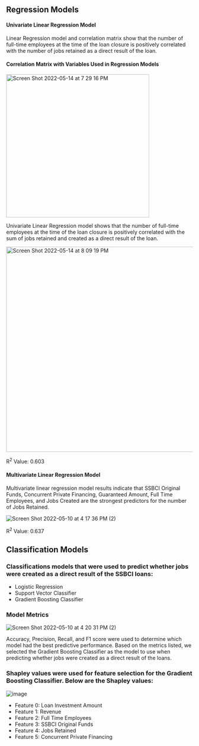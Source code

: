 ## Regression Models

#### Univariate Linear Regression Model

Linear Regression model and correlation matrix show that the number of full-time employees at the time of the loan closure is positively correlated with the number of jobs retained as a direct result of the loan.

#### Correlation Matrix with Variables Used in Regression Models
 <img width="386" alt="Screen Shot 2022-05-14 at 7 29 16 PM" src="https://user-images.githubusercontent.com/74617235/168451276-3b1641a1-b1ce-41d1-a9cd-7d5e8504ab5c.png">
 

Univariate Linear Regression model shows that the number of full-time employees at the time of the loan closure is positively correlated with the sum of jobs retained and created as a direct result of the loan.

<img width="554" alt="Screen Shot 2022-05-14 at 8 09 19 PM" src="https://user-images.githubusercontent.com/74617235/168452062-eea63e15-7a4b-4f27-b18f-b151237978c2.png">


R<sup>2</sup> Value: 0.603

#### Multivariate Linear Regression Model

Multivariate linear regression model results indicate that SSBCI Original Funds, Concurrent Private Financing, Guaranteed Amount, Full Time Employees, and Jobs Created are the strongest predictors for the number of Jobs Retained. 


![Screen Shot 2022-05-10 at 4 17 36 PM (2)](https://user-images.githubusercontent.com/74617235/167714904-865bbd48-c168-4e5d-851f-e99e13841f17.png)

R<sup>2</sup> Value: 0.637

## Classification Models

### Classifications models that were used to predict whether jobs were created as a direct result of the SSBCI loans: 
* Logistic Regression 
* Support Vector Classifier
* Gradient Boosting Classifier 

### Model Metrics

![Screen Shot 2022-05-10 at 4 20 31 PM (2)](https://user-images.githubusercontent.com/74617235/167715962-8da1a602-7f61-4b3b-bbfb-d760e8d4f809.png)

Accuracy, Precision, Recall, and F1 score were used to determine which model had the best predictive performance. Based on the metrics listed, we selected the Gradient Boosting Classifier as the model to use when predicting whether jobs were created as a direct result of the loans.


### Shapley values were used for feature selection for the Gradient Boosting Classifier. Below are the Shapley values:
![image](https://user-images.githubusercontent.com/74617235/167889123-769deb7d-9044-4ed9-b9ae-59bdb14e5f93.png)

* Feature 0: Loan Investment Amount
* Feature 1: Revenue
* Feature 2: Full Time Employees
* Feature 3: SSBCI Original Funds
* Feature 4: Jobs Retained
* Feature 5: Concurrent Private Financing
